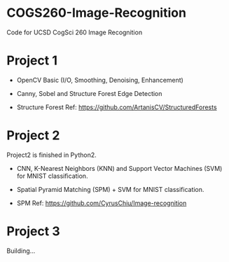 # COGS260-Image-Recognition

Code for UCSD CogSci 260 Image Recognition

# Project 1

* OpenCV Basic (I/O, Smoothing, Denoising, Enhancement)

* Canny, Sobel and Structure Forest Edge Detection

* Structure Forest Ref: https://github.com/ArtanisCV/StructuredForests

# Project 2

Project2 is finished in Python2.

* CNN, K-Nearest Neighbors (KNN) and Support Vector Machines (SVM) for MNIST classification.

* Spatial Pyramid Matching (SPM) + SVM for MNIST classification.

* SPM Ref: https://github.com/CyrusChiu/Image-recognition

# Project 3

Building...

